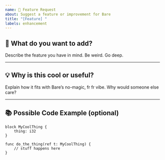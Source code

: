 ```yaml
---
name: 🚀 Feature Request
about: Suggest a feature or improvement for Bare
title: "[Feature] "
labels: enhancement
---
```


## 📖 What do you want to add?

Describe the feature you have in mind. Be weird. Go deep.

---

## 💡 Why is this cool or useful?

Explain how it fits with Bare’s no-magic, fr fr vibe. Why would someone else care?  

---

## 📚 Possible Code Example (optional)

```bare
block MyCoolThing {
    thing: i32
}

func do_the_thing(ref t: MyCoolThing) {
    // stuff happens here
}
